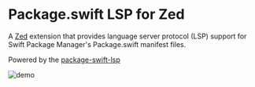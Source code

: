 # Package.swift LSP for Zed

A [Zed](https://zed.dev) extension that provides language server protocol (LSP) support for Swift Package Manager's Package.swift manifest files.

Powered by the [package-swift-lsp](https://github.com/kattouf/package-swift-lsp)

![demo](https://github.com/user-attachments/assets/4caa7126-a2d7-45dd-b663-2d3f31817f74)
